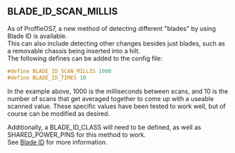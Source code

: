 ## BLADE_ID_SCAN_MILLIS

As of ProffieOS7, a new method of detecting different "blades" by using Blade ID is available.  
This can also include detecting other changes besides just blades, such as a removable chassis being inserted into a hilt.  
The following defines can be added to the config file:  

```cpp
#define BLADE_ID_SCAN_MILLIS 1000
#define BLADE_ID_TIMES 10
```
In the example above, 1000 is the milliseconds between scans, and 10 is the number of scans that get 
averaged together to come up with a useable scanned value.
These specific values have been tested to work well, but of course can be modified as desired.

Additionally, a BLADE_ID_CLASS will need to be defined, as well as SHARED_POWER_PINS for this method to work.  
See [Blade ID](blade-id.html) for more information.
